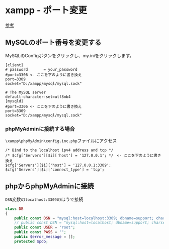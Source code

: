 # xampp - ポート変更

[参考](https://itsakura.com/xampp-port)

## MySQLのポート番号を変更する

MySQLのConfigボタンをクリックし、my.iniをクリックします。

```
[client]
# password       = your_password 
#port=3306 <- ここを下のように書き換え
port=3309
socket="D:/xampp/mysql/mysql.sock"
```

```
# The MySQL server
default-character-set=utf8mb4
[mysqld]
#port=3306 <- ここを下のように書き換え
port=3309
socket="D:/xampp/mysql/mysql.sock"
```


### phpMyAdminに接続する場合

`\xampp\phpMyAdmin\config.inc.php`ファイルにアクセス

```
/* Bind to the localhost ipv4 address and tcp */
/* $cfg['Servers'][$i]['host'] = '127.0.0.1'; */　<- ここを下のように書き換え
$cfg['Servers'][$i]['host'] = '127.0.0.1:3309';
$cfg['Servers'][$i]['connect_type'] = 'tcp';
```

## phpからphpMyAdminに接続

`DSN`変数の`localhost:3309`のほうで接続

```php
class DB
{
    public const DSN = "mysql:host=localhost:3309; dbname=support; charset=utf8mb4";
    // public const DSN = "mysql:host=localhost; dbname=support; charset=utf8mb4";
    public const USER = "root";
    public const PASS = "";
    public $error_message = [];
    protected $pdo;
```
